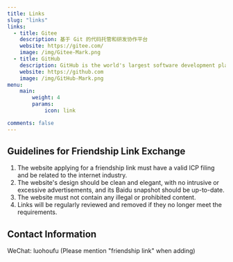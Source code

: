 ```yaml
---
title: Links
slug: "links"
links:
  - title: Gitee
    description: 基于 Git 的代码托管和研发协作平台
    website: https://gitee.com/
    image: /img/Gitee-Mark.png
  - title: GitHub
    description: GitHub is the world's largest software development platform.
    website: https://github.com
    image: /img/GitHub-Mark.png
menu:
    main: 
        weight: 4
        params:
            icon: link

comments: false
---
```


## Guidelines for Friendship Link Exchange

1.  The website applying for a friendship link must have a valid ICP filing and be related to the internet industry.
2.  The website's design should be clean and elegant, with no intrusive or excessive advertisements, and its Baidu snapshot should be up-to-date.
3.  The website must not contain any illegal or prohibited content.
4.  Links will be regularly reviewed and removed if they no longer meet the requirements.

## Contact Information

WeChat: luohoufu (Please mention "friendship link" when adding)
